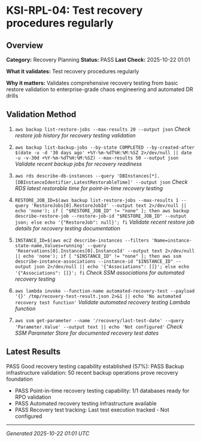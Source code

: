 # KSI-RPL-04: Test recovery procedures regularly

## Overview

**Category:** Recovery Planning
**Status:** PASS
**Last Check:** 2025-10-22 01:01

**What it validates:** Test recovery procedures regularly

**Why it matters:** Validates comprehensive recovery testing from basic restore validation to enterprise-grade chaos engineering and automated DR drills

## Validation Method

1. `aws backup list-restore-jobs --max-results 20 --output json`
   *Check restore job history for recovery testing validation*

2. `aws backup list-backup-jobs --by-state COMPLETED --by-created-after $(date -u -d '30 days ago' +%Y-%m-%dT%H:%M:%SZ 2>/dev/null || date -u -v-30d +%Y-%m-%dT%H:%M:%SZ) --max-results 50 --output json`
   *Validate recent backup jobs for recovery readiness*

3. `aws rds describe-db-instances --query 'DBInstances[*].[DBInstanceIdentifier,LatestRestorableTime]' --output json`
   *Check RDS latest restorable time for point-in-time recovery testing*

4. `RESTORE_JOB_ID=$(aws backup list-restore-jobs --max-results 1 --query 'RestoreJobs[0].RestoreJobId' --output text 2>/dev/null || echo 'none'); if [ "$RESTORE_JOB_ID" != "none" ]; then aws backup describe-restore-job --restore-job-id "$RESTORE_JOB_ID" --output json; else echo '{"RestoreJob": null}'; fi`
   *Validate recent restore job details for recovery testing documentation*

5. `INSTANCE_ID=$(aws ec2 describe-instances --filters 'Name=instance-state-name,Values=running' --query 'Reservations[0].Instances[0].InstanceId' --output text 2>/dev/null || echo 'none'); if [ "$INSTANCE_ID" != "none" ]; then aws ssm describe-instance-associations --instance-id "$INSTANCE_ID" --output json 2>/dev/null || echo '{"Associations": []}'; else echo '{"Associations": []}'; fi`
   *Check SSM associations for automated recovery testing*

6. `aws lambda invoke --function-name automated-recovery-test --payload '{}' /tmp/recovery-test-result.json 2>&1 || echo 'No automated recovery test function'`
   *Validate automated recovery testing Lambda function*

7. `aws ssm get-parameter --name '/recovery/last-test-date' --query 'Parameter.Value' --output text || echo 'Not configured'`
   *Check SSM Parameter Store for documented recovery test dates*

## Latest Results

PASS Good recovery testing capability established (57%): PASS Backup infrastructure validation: 50 recent backup operations prove recovery foundation
- PASS Point-in-time recovery testing capability: 1/1 databases ready for RPO validation
- PASS Automated recovery testing infrastructure available
- PASS Recovery test tracking: Last test execution tracked - Not configured

---
*Generated 2025-10-22 01:01 UTC*